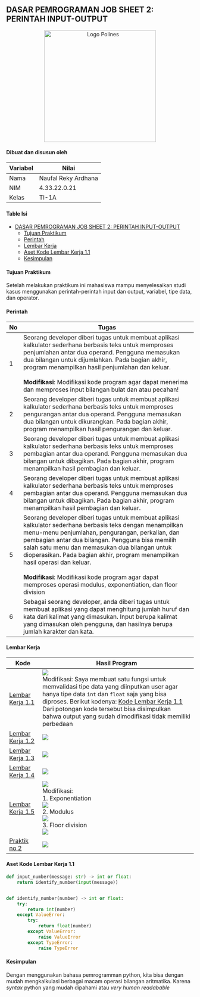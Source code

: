 ## DASAR PEMROGRAMAN JOB SHEET 2: PERINTAH INPUT-OUTPUT

<p align="center">
    <img src="https://github.com/ardzz/dasar-pemrogaman-2/raw/master/images/logo-polines.png" alt="Logo Polines" width="300" height="300">
</p>

#### Dibuat dan disusun oleh
| Variabel | Nilai               |
|----------|---------------------|
| Nama     | Naufal Reky Ardhana |
| NIM      | 4.33.22.0.21        |
| Kelas    | TI-1A               |

#### Table Isi
  * [DASAR PEMROGRAMAN JOB SHEET 2: PERINTAH INPUT-OUTPUT](#dasar-pemrograman-job-sheet-2--perintah-input-output)
      * [Tujuan Praktikum](#tujuan-praktikum)
      * [Perintah](#perintah)
      * [Lembar Kerja](#lembar-kerja)
      * [Aset Kode Lembar Kerja 1.1](#aset-kode-lembar-kerja-11)
      * [Kesimpulan](#kesimpulan)

#### Tujuan Praktikum
Setelah melakukan praktikum ini mahasiswa mampu menyelesaikan studi kasus menggunakan perintah-perintah input dan output, variabel, tipe data, dan operator.

#### Perintah

| No  | Tugas                                                                                                                                                                                                                                                                                                                                                                                                                                                                       |
|-----|-----------------------------------------------------------------------------------------------------------------------------------------------------------------------------------------------------------------------------------------------------------------------------------------------------------------------------------------------------------------------------------------------------------------------------------------------------------------------------|
| 1   | Seorang developer diberi tugas untuk membuat aplikasi kalkulator sederhana berbasis teks untuk memproses penjumlahan antar dua operand. Pengguna memasukan dua bilangan untuk dijumlahkan. Pada bagian akhir, program menampilkan hasil penjumlahan dan keluar. <br><br>**Modifikasi**: Modifikasi kode program agar dapat menerima dan memproses input bilangan bulat dan atau pecahan!                                                                                    |
| 2   | Seorang developer diberi tugas untuk membuat aplikasi kalkulator sederhana berbasis teks untuk memproses pengurangan antar dua operand. Pengguna memasukan dua bilangan untuk dikurangkan. Pada bagian akhir, program menampilkan hasil pengurangan dan keluar.                                                                                                                                                                                                             |
| 3   | Seorang developer diberi tugas untuk membuat aplikasi kalkulator sederhana berbasis teks untuk memproses pembagian antar dua operand. Pengguna memasukan dua bilangan untuk dibagikan. Pada bagian akhir, program menampilkan hasil pembagian dan keluar.                                                                                                                                                                                                                   |
| 4   | Seorang developer diberi tugas untuk membuat aplikasi kalkulator sederhana berbasis teks untuk memproses pembagian antar dua operand. Pengguna memasukan dua bilangan untuk dibagikan. Pada bagian akhir, program menampilkan hasil pembagian dan keluar.                                                                                                                                                                                                                   |
| 5   | Seorang developer diberi tugas untuk membuat aplikasi kalkulator sederhana berbasis teks dengan menampilkan menu-menu penjumlahan, pengurangan, perkalian, dan pembagian antar dua bilangan. Pengguna bisa memilih salah satu menu dan memasukan dua bilangan untuk dioperasikan. Pada bagian akhir, program menampilkan hasil operasi dan keluar. <br><br>**Modifikasi**: Modifikasi kode program agar dapat memproses operasi modulus, exponentiation, dan floor division |
| 6   | Sebagai seorang developer, anda diberi tugas untuk membuat aplikasi yang dapat menghitung jumlah huruf dan kata dari kalimat yang dimasukan. Input berupa kalimat yang dimasukan oleh pengguna, dan hasilnya berupa jumlah karakter dan kata.                                                                                                                                                                                                                               |


#### Lembar Kerja

| Kode                                                                                       | Hasil Program                                                                                                                                                                                                                                                                                                                                                                                                                                                                                                                                                                                          |
|--------------------------------------------------------------------------------------------|--------------------------------------------------------------------------------------------------------------------------------------------------------------------------------------------------------------------------------------------------------------------------------------------------------------------------------------------------------------------------------------------------------------------------------------------------------------------------------------------------------------------------------------------------------------------------------------------------------|
| [Lembar Kerja 1.1](https://github.com/ardzz/dasar-pemrogaman-2/blob/master/challenge_1.py) | ![](https://github.com/ardzz/dasar-pemrogaman-2/blob/master/images/Screen%20Shot%202022-09-12%20at%2015.19.17.png?raw=true) <br/>Modifikasi: Saya membuat satu fungsi untuk memvalidasi tipe data yang diinputkan user agar hanya tipe data `int` dan `float` saja yang bisa diproses. Berikut kodenya: [Kode Lembar Kerja 1.1](#aset-kode-lembar-kerja-11)<br/>Dari potongan kode tersebut bisa disimpulkan bahwa output yang sudah dimodifikasi tidak memiliki perbedaan                                                                                                                             |
| [Lembar Kerja 1.2](https://github.com/ardzz/dasar-pemrogaman-2/blob/master/challenge_2.py) | ![](https://github.com/ardzz/dasar-pemrogaman-2/raw/master/images/Screen%20Shot%202022-09-12%20at%2015.59.05.png)                                                                                                                                                                                                                                                                                                                                                                                                                                                                                      |
| [Lembar Kerja 1.3](https://github.com/ardzz/dasar-pemrogaman-2/blob/master/challenge_3.py) | ![](https://github.com/ardzz/dasar-pemrogaman-2/raw/master/images/Screen%20Shot%202022-09-12%20at%2016.09.27.png)                                                                                                                                                                                                                                                                                                                                                                                                                                                                                      |
| [Lembar Kerja 1.4](https://github.com/ardzz/dasar-pemrogaman-2/blob/master/challenge_3.py) | ![](https://github.com/ardzz/dasar-pemrogaman-2/raw/master/images/Screen%20Shot%202022-09-12%20at%2016.16.33.png)                                                                                                                                                                                                                                                                                                                                                                                                                                                                                      |
| [Lembar Kerja 1.5](https://github.com/ardzz/dasar-pemrogaman-2/blob/master/challenge_5.py) | ![](https://github.com/ardzz/dasar-pemrogaman-2/raw/master/images/Screen%20Shot%202022-09-12%20at%2016.46.39.png)<br/> Modifikasi: <br/> 1. Exponentiation <br/>  ![](https://github.com/ardzz/dasar-pemrogaman-2/raw/master/images/Screen%20Shot%202022-09-12%20at%2017.34.25.png)<br/> 2. Modulus<br/>          ![](https://github.com/ardzz/dasar-pemrogaman-2/blob/master/images/Screen%20Shot%202022-09-12%20at%2017.54.05.png?raw=true) <br/> 3. Floor division<br/> ![](https://github.com/ardzz/dasar-pemrogaman-2/blob/master/images/Screen%20Shot%202022-09-12%20at%2017.46.10.png?raw=true) |
| [Praktik no 2](https://github.com/ardzz/dasar-pemrogaman-2/blob/master/words.py)           | ![](https://github.com/ardzz/dasar-pemrogaman-2/raw/master/images/Screen%20Shot%202022-09-13%20at%2011.18.35.png)                                                                                                                                                                                                                                                                                                                                                                                                                                                                                      |

#### Aset Kode Lembar Kerja 1.1
```python
def input_number(message: str) -> int or float:
    return identify_number(input(message))


def identify_number(number) -> int or float:
    try:
        return int(number)
    except ValueError:
        try:
            return float(number)
        except ValueError:
            raise ValueError
        except TypeError:
            raise TypeError
```

#### Kesimpulan
Dengan menggunakan bahasa pemrogramman python, kita bisa dengan mudah mengkalkulasi berbagai macam operasi bilangan
aritmatika. Karena _syntax_ python yang mudah dipahami atau _very human readabable_